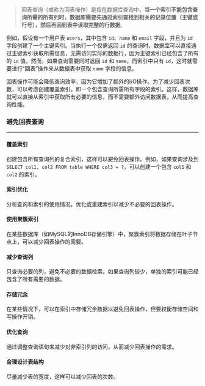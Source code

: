 >回表查询（或称为回表操作）是指在数据库查询中，**当一个索引不能包含查询所需的所有列时，数据库需要先通过索引查找到相关的记录位置（主键或行号），然后再回到表中读取完整的行数据**。

例如，假设有一个用户表 `users`，其中包含 `id`、`name` 和 `email` 字段，并且为 `id` 字段创建了一个主键索引。当执行一个仅需返回 `id` 的查询时，数据库可以直接通过主键索引获取所需信息，无需访问实际的数据行，因为主键索引已经包含了所有的 `id` 值。然而，如果查询需要同时返回 `id` 和 `name`，而索引中只有 `id`，这时就需要进行“回表”操作来从数据表中获取 `name` 字段的信息。

回表操作可能会降低查询效率，因为它增加了额外的I/O操作。为了减少回表次数，可以考虑创建覆盖索引，即一个包含查询所需所有字段的索引。这样，数据库就可以直接从索引中获取所有必要的信息，而不需要额外访问数据表，从而提高查询性能。



### 避免回表查询

---

#### 覆盖索引

创建包含所有查询列的复合索引，这样可以避免回表操作。例如，如果查询涉及到 `SELECT col1, col2 FROM table WHERE col3 = ?`，可以创建一个包含 `col1` 和 `col2` 的索引。

#### 索引优化

分析查询和索引的使用情况，优化或重建索引以减少不必要的回表操作。

#### 使用聚簇索引

在某些数据库（如MySQL的InnoDB存储引擎）中，聚簇索引将数据存储在叶子节点上，可以减少回表操作的需要。

#### 减少查询列

只查询必要的列，避免不必要的数据检索。如果查询列较少，单独的索引可能已经包含了所有需要的数据。

#### 存储冗余

在某些情况下，可以在索引中存储冗余数据以避免回表操作，但要权衡存储空间和写操作开销。

#### 优化查询

通过调整查询语句来减少对非索引列的访问，从而减少回表操作的需求。

#### 合理设计表结构

尽量减少表的宽度，这样可以减少回表的次数。